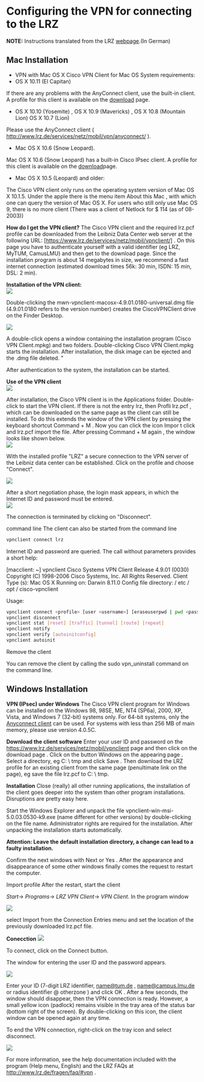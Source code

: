 # Configuring the VPN for connecting to the LRZ
**NOTE:** Instructions translated from the LRZ [webpage](https://www.lrz.de/services/netz/mobil/vpn/).(In German)    
## Mac Installation
- VPN with Mac OS X
Cisco VPN Client for Mac OS
System requirements:
- OS X 10.11 (El Capitan)

If there are any problems with the AnyConnect client, use the built-in client. A profile for this client is available on the [download](https://www.lrz.de/services/netz/mobil/vpnclient) page.

- OS X 10.10 (Yosemite) , OS X 10.9 (Mavericks) , OS X 10.8 (Mountain Lion) OS X 10.7 (Lion)

Please use the AnyConnect client ( http://www.lrz.de/services/netz/mobil/vpn/anyconnect/ ).

- Mac OS X 10.6 (Snow Leopard).

Mac OS X 10.6 (Snow Leopard) has a built-in Cisco IPsec client. A profile for this client is available on the [download](https://www.lrz.de/services/netz/mobil/vpnclient)page.

- Mac OS X 10.5 (Leopard) and older:

The Cisco VPN client only runs on the operating system version of Mac OS X 10.1.5. Under the apple there is the menu item About this Mac , with which one can query the version of Mac OS X. For users who still only use Mac OS 9, there is no more client (There was a client of Netlock for $ 114 (as of 08-2003))  

**How do I get the VPN client?**
The Cisco VPN client and the required lrz.pcf profile can be downloaded from the Leibniz Data Center web server at the following URL: [https://www.lrz.de/services/netz/mobil/vpnclient/] . On this page you have to authenticate yourself with a valid identifier (eg LRZ, MyTUM, CamusLMU) and then get to the download page. Since the installation program is about 14 megabytes in size, we recommend a fast internet connection (estimated download times 56k: 30 min, ISDN: 15 min, DSL: 2 min).  

**Installation of the VPN client:**   
![](https://i.imgur.com/6RMI5CL.png)

Double-clicking the mwn-vpnclient-macosx-4.9.01.0180-universal.dmg file (4.9.01.0180 refers to the version number) creates the CiscoVPNClient drive on the Finder Desktop.    

![](https://i.imgur.com/05DqAg6.png)

A double-click opens a window containing the installation program (Cisco VPN Client.mpkg) and two folders. Double-clicking Cisco VPN Client.mpkg starts the installation. After installation, the disk image can be ejected and the .dmg file deleted. "    

After authentication to the system, the installation can be started.    

**Use of the VPN client**  
![](https://i.imgur.com/9wypxRR.png)  

After installation, the Cisco VPN client is in the Applications folder. Double-click to start the VPN client. If there is not the entry lrz, then Profli lrz.pcf , which can be downloaded on the same page as the client can still be installed. To do this extends the window of the VPN client by pressing the keyboard shortcut Command + M . Now you can click the icon Impor t click and lrz.pcf import the file. After pressing Command + M again , the window looks like shown below.    
![](https://i.imgur.com/ikx6FOU.png)  

With the installed profile "LRZ" a secure connection to the VPN server of the Leibniz data center can be established. Click on the profile and choose "Connect".  

![](https://i.imgur.com/ryBgBJv.png)  
 
After a short negotiation phase, the login mask appears, in which the Internet ID and password must be entered.   
![](https://i.imgur.com/nohzIbt.png)  

The connection is terminated by clicking on "Disconnect".  

 

command line
The client can also be started from the command line

```bash
vpnclient connect lrz
```

Internet ID and password are queried. The call without parameters provides a short help:

[macclient: ~] vpnclient 
Cisco Systems VPN Client Release 4.9.01 (0030) 
Copyright (C) 1998-2006 Cisco Systems, Inc. All Rights Reserved. 
Client Type (s): Mac OS X 
Running on: Darwin 8.11.0 
Config file directory: / etc / opt / cisco-vpnclient 

Usage: 
```bash
vpnclient connect <profile> [user <username>] [eraseuserpwd | pwd <password>] [nocertpwd] 
vpnclient disconnect 
vpnclient stat [reset] [traffic] [tunnel] [route] [repeat] 
vpnclient notify 
vpnclient verify [autoinitconfig] 
vpnclient autoinit
```
Remove the client

You can remove the client by calling the sudo vpn_uninstall command on the command line.  


## Windows Installation
**VPN (IPsec) under Windows**
The Cisco VPN client program for Windows can be installed on the Windows 98, 98SE, ME, NT4 (SP6a), 2000, XP, Vista, and Windows 7 (32-bit) systems only. For 64-bit systems, only the [Anyconnect client](https://www.lrz.de/services/netz/mobil/vpn/anyconnect/) can be used. For systems with less than 256 MB of main memory, please use version 4.0.5C.

**Download the client software**
Enter your user ID and password on the https://www.lrz.de/services/netz/mobil/vpnclient page and then click on the download page . Click on the button Windows on the appearing page . Select a directory, eg C: \ tmp and click Save . Then download the LRZ profile for an existing client from the same page (penultimate link on the page), eg save the file lrz.pcf to C: \ tmp.

**Installation**
Close (really) all other running applications, the installation of the client goes deeper into the system than other program installations. Disruptions are pretty easy here.  

Start the Windows Explorer and unpack the file vpnclient-win-msi-5.0.03.0530-k9.exe (name different for other versions) by double-clicking on the file name. Administrator rights are required for the installation. After unpacking the installation starts automatically.  

**Attention: Leave the default installation directory, a change can lead to a faulty installation.**  

Confirm the next windows with Next or Yes . After the appearance and disappearance of some other windows finally comes the request to restart the computer.

Import profile
After the restart, start the client

*Start*-> *Programs*-> *LRZ VPN Client*-> *VPN Client*. In the program window

![](https://i.imgur.com/7KCQjOx.png)  

select Import from the Connection Entries menu and set the location of the previously downloaded lrz.pcf file.  

**Conecction**
![](https://i.imgur.com/4qZLcpr.png)
 
To connect, click on the Connect button.    

The window for entering the user ID and the password appears.   


![](https://i.imgur.com/hMrFIlK.png)


Enter your ID (7-digit LRZ identifier, name@tum.de , name@campus.lmu.de or radius identifier @ otherzone ) and click OK . 
After a few seconds, the window should disappear, then the VPN connection is ready. However, a small yellow icon (padlock) remains  visible in the tray area of the status bar (bottom right of the screen). By double-clicking on this icon, the client window can be opened again at any time.  

To end the VPN connection, right-click on the tray icon and select disconnect.   

![](https://i.imgur.com/Q7qG9lu.png)

For more information, see the help documentation included with the program (Help menu, English) and the LRZ FAQs at http://www.lrz.de/fragen/faq/#vpn .







